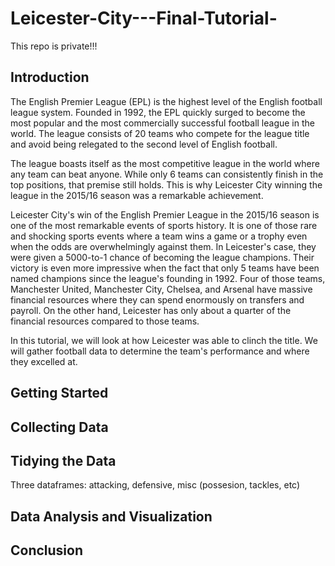 # Leicester-City---Final-Tutorial-

This repo is private!!!

## Introduction

The English Premier League (EPL) is the highest level of the English football league system. Founded in 1992, the EPL quickly surged to become the most popular and the most commercially successful football league in the world. The league consists of 20 teams who compete for the league title and avoid being relegated to the second level of English football.

The league boasts itself as the most competitive league in the world where any team can beat anyone. While only 6 teams can consistently finish in the top positions, that premise still holds. This is why Leicester City winning the league in the 2015/16 season was a remarkable achievement.

Leicester City's win of the English Premier League in the 2015/16 season is one of the most remarkable events of sports history. It is one of those rare and shocking sports events where a team wins a game or a trophy even when the odds are overwhelmingly against them. In Leicester's case, they were given a 5000-to-1 chance of becoming the league champions. Their victory is even more impressive when the fact that only 5 teams have been named champions since the league's founding in 1992. Four of those teams, Manchester United, Manchester City, Chelsea, and Arsenal have massive financial resources where they can spend enormously on transfers and payroll. On the other hand, Leicester has only about a quarter of the financial resources compared to those teams. 

In this tutorial, we will look at how Leicester was able to clinch the title. We will gather football data to determine the team's performance and where they excelled at.  


## Getting Started

## Collecting Data

## Tidying the Data
Three dataframes: attacking, defensive, misc (possesion, tackles, etc)

## Data Analysis and Visualization

## Conclusion 